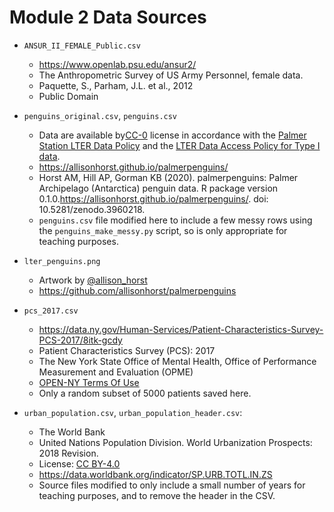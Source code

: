 # Module 2 Data Sources

- `ANSUR_II_FEMALE_Public.csv`
   - https://www.openlab.psu.edu/ansur2/
   - The Anthropometric Survey of US Army Personnel, female data.
   - Paquette, S., Parham, J.L. et al., 2012
   - Public Domain

- `penguins_original.csv`, `penguins.csv`
   - Data are available by[CC-0](https://creativecommons.org/share-your-work/public-domain/cc0/) license in accordance with the [Palmer Station LTER Data Policy](http://pal.lternet.edu/data/policies) and the [LTER Data Access Policy for Type I data](https://lternet.edu/data-access-policy/). 
   - https://allisonhorst.github.io/palmerpenguins/
   - Horst AM, Hill AP, Gorman KB (2020). palmerpenguins: Palmer Archipelago (Antarctica) penguin data. R package version 0.1.0.https://allisonhorst.github.io/palmerpenguins/. doi: 10.5281/zenodo.3960218.
   - `penguins.csv` file modified here to include a few messy rows using the `penguins_make_messy.py` script, so is only appropriate for teaching purposes.

- `lter_penguins.png`
  - Artwork by [@allison_horst](https://twitter.com/allison_horst)
  - https://github.com/allisonhorst/palmerpenguins

- `pcs_2017.csv`
   - https://data.ny.gov/Human-Services/Patient-Characteristics-Survey-PCS-2017/8itk-gcdy
   - Patient Characteristics Survey (PCS): 2017
   - The New York State Office of Mental Health, Office of Performance Measurement and Evaluation (OPME)
   - [OPEN-NY Terms Of Use](https://data.ny.gov/dataset/OPEN-NY-Terms-Of-Use/77gx-ii52)
   - Only a random subset of 5000 patients saved here. 

- `urban_population.csv`, `urban_population_header.csv`:
   - The World Bank
   - United Nations Population Division. World Urbanization Prospects: 2018 Revision.
   - License: [CC BY-4.0](https://datacatalog.worldbank.org/public-licenses#cc-by)
   - https://data.worldbank.org/indicator/SP.URB.TOTL.IN.ZS
   - Source files modified to only include a small number of years for teaching purposes, and to remove the header in the CSV.
